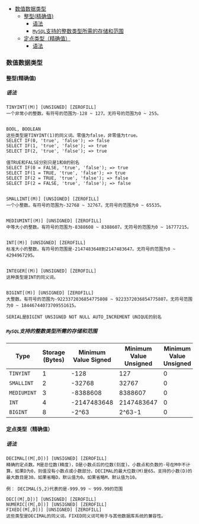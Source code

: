 - [数值数据类型](#数值数据类型)
  - [整型(精确值)](#整型精确值)
    - [语法](#语法)
    - [`MySQL`支持的整数类型所需的存储和范围](#mysql支持的整数类型所需的存储和范围)
  - [定点类型（精确值）](#定点类型精确值)
    - [语法](#语法-1)


### 数值数据类型

####   整型(精确值) 

##### 语法

```
TINYINT[(M)] [UNSIGNED] [ZEROFILL]
一个非常小的整数。有符号的范围为-128 ~ 127。无符号的范围为0 ~ 255。


BOOL, BOOLEAN
这些类型是TINYINT(1)的同义词。零值为false，非零值为true。
SELECT IF(0, 'true', 'false'); => false
SELECT IF(1, 'true', 'false'); => true
SELECT IF(2, 'true', 'false'); => true

值TRUE和FALSE分别只是1和0的别名
SELECT IF(0 = FALSE, 'true', 'false'); => true
SELECT IF(1 = TRUE, 'true', 'false'); => true
SELECT IF(2 = TRUE, 'true', 'false'); => false
SELECT IF(2 = FALSE, 'true', 'false'); => false


SMALLINT[(M)] [UNSIGNED] [ZEROFILL]
一个小整数。有符号的范围为-32768 ~ 32767。无符号的范围为0 ~ 65535。


MEDIUMINT[(M)] [UNSIGNED] [ZEROFILL]
中等大小的整数。有符号的范围为-8388608 ~ 8388607。无符号的范围为0 ~ 16777215。


INT[(M)] [UNSIGNED] [ZEROFILL]
标准大小的整数。有符号的范围是-2147483648到2147483647。无符号的范围为0 ~ 4294967295。


INTEGER[(M)] [UNSIGNED] [ZEROFILL]
这种类型是INT的同义词。


BIGINT[(M)] [UNSIGNED] [ZEROFILL]
大整数。有符号的范围为-9223372036854775808 ~ 9223372036854775807。无符号范围为0 ~ 18446744073709551615。

SERIAL是BIGINT UNSIGNED NOT NULL AUTO_INCREMENT UNIQUE的别名
```

#####  `MySQL`支持的整数类型所需的存储和范围 

| Type      | Storage (Bytes) | Minimum Value Signed | Minimum Value Unsigned | Minimum Value Unsigned | Maximum Value Unsigned |
| --------- | --------------- | ------------------------ | ---- | ---- | ---- |
| `TINYINT` | 1               | -128 | 127 | 0 | 255 |
| `SMALLINT` | 2               | -32768 | 32767 | 0 | 65535 |
| `MEDIUMINT` | 3               | -8388608 | 8388607 | 0 | 16777215 |
| `INT`     | 4               | -2147483648 | 2147483647 | 0 | 4294967295 |
| `BIGINT`  | 8               | -2^63 | 2^63-1 | 0 | 2^64-1 |



#### 定点类型（精确值）

##### 语法

```
DECIMAL[(M[,D])] [UNSIGNED] [ZEROFILL]
精确的定点数。M是总位数(精度)，D是小数点后的位数(刻度)。小数点和负数的-号在M中不计算。如果D为0，则值没有小数点或小数部分。DECIMAL的最大位数(M)是65。支持的小数(D)的最大数目是30。如果省略D，默认值为0。如果省略M，默认值为10。

例： DECIMAL(5,2)代表的是-999.99 ~ 999.99的范围

DEC[(M[,D])] [UNSIGNED] [ZEROFILL]
NUMERIC[(M[,D])] [UNSIGNED] [ZEROFILL]
FIXED[(M[,D])] [UNSIGNED] [ZEROFILL]
这些类型是DECIMAL的同义词。FIXED同义词可用于与其他数据库系统的兼容性。
```





